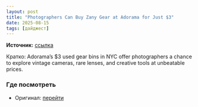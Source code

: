 ```yaml
---
layout: post
title: "Photographers Can Buy Zany Gear at Adorama for Just $3"
date: 2025-08-15
tags: [дайджест]
---
```


**Источник:** [ссылка](https://petapixel.com/2025/08/04/photographers-can-buy-zany-gear-at-adorama-for-just-3/)

Кратко: Adorama’s $3 used gear bins in NYC offer photographers a chance to explore vintage cameras, rare lenses, and creative tools at unbeatable prices.

### Где посмотреть
- Оригинал: [перейти]({link})
